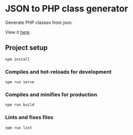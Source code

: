 # JSON to PHP class generator

Generate PHP classes from json.

View it [here](https://jacobdekeizer.github.io/json-to-php-generator/).

## Project setup
```
npm install
```

### Compiles and hot-reloads for development
```
npm run serve
```

### Compiles and minifies for production
```
npm run build
```

### Lints and fixes files
```
npm run lint
```
